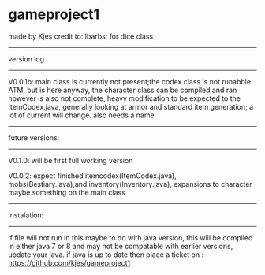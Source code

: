 gameproject1
============
made by Kjes
credit to: lbarbs; for dice class
____________________________________________________________________________________
version log
____________________________________________________________________________________
V0.0.1b: main class is currently not present;the codex class is not runabble ATM, but is here anyway, the character class can be          compiled and ran however is also not complete, heavy modification to be expected to the ItemCodex.java, generally               looking at armor and standard item generation; a lot of current will change. also needs a name
______________________________________________________________
future versions:
______________________________________________________________
V0.1.0: will be first full working version

V0.0.2: expect finished itemcodex(ItemCodex.java), mobs(Bestiary.java),and inventory(Inventory.java), expansions to character           maybe something on the main class
__________________________________________________________________
instalation:
_______________________________________________________________
 if file will not run in this maybe to do with java version, this will be compiled in either java 7 or 8 and may not be compatable with earlier versions, update your java. if java is up to date then place a ticket on :      
  https://github.com/kjes/gameproject1
  

